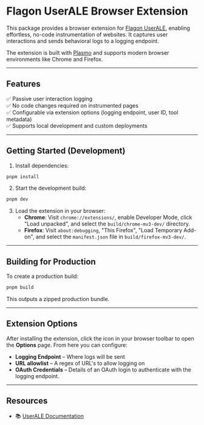 <!--
  Licensed to the Apache Software Foundation (ASF) under one
  or more contributor license agreements. See the NOTICE file
  distributed with this work for additional information
  regarding copyright ownership. The ASF licenses this file
  to you under the Apache License, Version 2.0 (the "License");
  you may not use this file except in compliance with the License.
  You may obtain a copy of the License at

      http://www.apache.org/licenses/LICENSE-2.0

  Unless required by applicable law or agreed to in writing,
  software distributed under the License is distributed on an
  "AS IS" BASIS, WITHOUT WARRANTIES OR CONDITIONS OF ANY KIND,
  either express or implied. See the License for the specific
  language governing permissions and limitations under the License.
-->

# Flagon UserALE Browser Extension

This package provides a browser extension for [Flagon UserALE](https://flagon.apache.org/userale/), enabling effortless, no-code instrumentation of websites. It captures user interactions and sends behavioral logs to a logging endpoint.

The extension is built with [Plasmo](https://docs.plasmo.com/) and supports modern browser environments like Chrome and Firefox.

---

## Features

✅ Passive user interaction logging  
✅ No code changes required on instrumented pages  
✅ Configurable via extension options (logging endpoint, user ID, tool metadata)  
✅ Supports local development and custom deployments

---

## Getting Started (Development)

1. Install dependencies:

```bash
pnpm install
```

2. Start the development build:

```bash
pnpm dev
```

3. Load the extension in your browser:
   - **Chrome**: Visit `chrome://extensions/`, enable Developer Mode, click "Load unpacked", and select the `build/chrome-mv3-dev/` directory.
   - **Firefox**: Visit `about:debugging`, "This Firefox", "Load Temporary Add-on", and select the `manifest.json` file in `build/firefox-mv3-dev/`.

---

## Building for Production

To create a production build:

```bash
pnpm build
```

This outputs a zipped production bundle.

---

## Extension Options

After installing the extension, click the icon in your browser toolbar to open the **Options** page. From here you can configure:
- **Logging Endpoint** – Where logs will be sent
- **URL allowlist** – A regex of URL's to allow logging on
- **OAuth Credentials** – Details of an OAuth login to authenticate with the logging endpoint.

---

## Resources

- 📚 [UserALE Documentation](https://flagon.apache.org/userale/)

